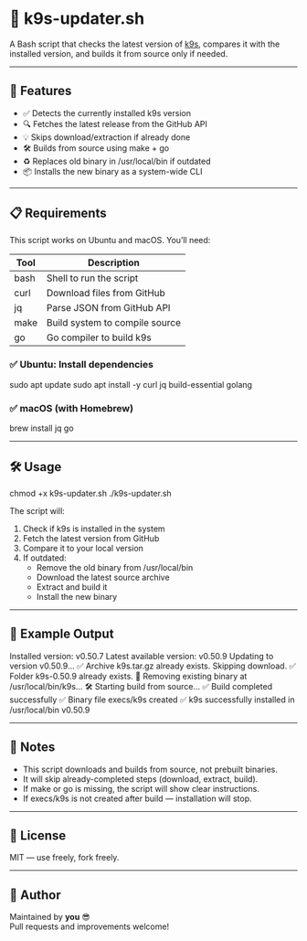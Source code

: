 # 🧩 k9s-updater.sh

A Bash script that checks the latest version of [k9s](https://github.com/derailed/k9s), compares it with the installed version, and builds it from source only if needed.

---

## 🚀 Features

- ✅ Detects the currently installed k9s version  
- 🔍 Fetches the latest release from the GitHub API  
- 💡 Skips download/extraction if already done  
- 🛠 Builds from source using make + go  
- ♻️ Replaces old binary in /usr/local/bin if outdated  
- 📦 Installs the new binary as a system-wide CLI  

---

## 📋 Requirements

This script works on Ubuntu and macOS. You’ll need:

| Tool      | Description                    |
|-----------|--------------------------------|
| bash    | Shell to run the script        |
| curl    | Download files from GitHub     |
| jq      | Parse JSON from GitHub API     |
| make    | Build system to compile source |
| go      | Go compiler to build k9s       |

### ✅ Ubuntu: Install dependencies


sudo apt update
sudo apt install -y curl jq build-essential golang


### ✅ macOS (with Homebrew)


brew install jq go


---

## 🛠️ Usage


chmod +x k9s-updater.sh
./k9s-updater.sh


The script will:

1. Check if k9s is installed in the system  
2. Fetch the latest version from GitHub  
3. Compare it to your local version  
4. If outdated:  
   - Remove the old binary from /usr/local/bin  
   - Download the latest source archive  
   - Extract and build it  
   - Install the new binary  

---

## 📂 Example Output


Installed version: v0.50.7
Latest available version: v0.50.9
Updating to version v0.50.9...
✅ Archive k9s.tar.gz already exists. Skipping download.
✅ Folder k9s-0.50.9 already exists.
🧹 Removing existing binary at /usr/local/bin/k9s...
🛠 Starting build from source...
✅ Build completed successfully
✅ Binary file execs/k9s created
✅ k9s successfully installed in /usr/local/bin
v0.50.9


---

## 🧼 Notes

- This script downloads and builds from source, not prebuilt binaries.  
- It will skip already-completed steps (download, extract, build).  
- If make or go is missing, the script will show clear instructions.  
- If execs/k9s is not created after build — installation will stop.  

---

## 📜 License

MIT — use freely, fork freely.

---

## 👤 Author

Maintained by **you** 😎  
Pull requests and improvements welcome!